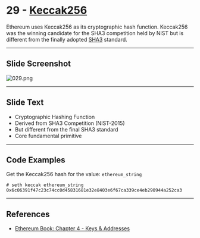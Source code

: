 # 29 - [Keccak256](Keccak256.md)

Ethereum uses Keccak256 as its cryptographic hash function. Keccak256 was the winning candidate for the SHA3 competition held by NIST but is different from the finally adopted [SHA3](SHA3.md) standard.

___
## Slide Screenshot
![029.png](../../images/1.%20Ethereum%20101/029.png)
___
## Slide Text
- Cryptographic Hashing Function
- Derived from SHA3 Competition (NIST-2015)
- But different from the final SHA3 standard
- Core fundamental primitive 


___
## Code Examples
Get the Keccak256 hash for the value: `ethereum_string`
```
# seth keccak ethereum_string
0x6c06391f47c23c74cc0d45831681e32e8403e6f67ca339ce4eb290944a252ca3
```
___
## References
- [Ethereum Book: Chapter 4 - Keys & Addresses](https://github.com/ethereumbook/ethereumbook/blob/develop/04keys-addresses.asciidoc)